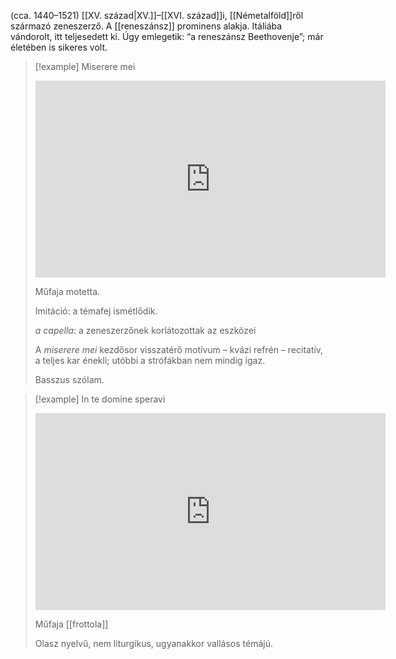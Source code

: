 (cca. 1440–1521) [[XV. század|XV.]]–[[XVI. század]]i, [[Németalföld]]ről származó zeneszerző. A [[reneszánsz]] prominens alakja. Itáliába vándorolt, itt teljesedett ki.
Úgy emlegetik: “a reneszánsz Beethovenje”; már életében is sikeres volt.

>[!example] Miserere mei
><iframe width="560" height="315" src="https://www.youtube-nocookie.com/embed/KOPAr6eWwdE?si=ZhBN05unM2oWW1pK" title="YouTube video player" frameborder="0" allow="accelerometer; autoplay; clipboard-write; encrypted-media; gyroscope; picture-in-picture; web-share" allowfullscreen></iframe>
>
>Műfaja motetta.
>
>Imitáció: a témafej ismétlődik.
>
>*a capella*: a zeneszerzőnek korlátozottak az eszközei
>
>A *miserere mei* kezdősor visszatérő motívum – kvázi refrén – recitatív, a teljes kar énekli; utóbbi a strófákban nem mindig igaz.
>
>Basszus szólam.

>[!example] In te domine speravi
><iframe width="560" height="315" src="https://www.youtube-nocookie.com/embed/X2Qh_7n_3Ig?si=v13Y56R2mVKm3l1G" title="YouTube video player" frameborder="0" allow="accelerometer; autoplay; clipboard-write; encrypted-media; gyroscope; picture-in-picture; web-share" allowfullscreen></iframe>
>
>Műfaja [[frottola]]
>
>Olasz nyelvű, nem liturgikus, ugyanakkor vallásos témájú.





